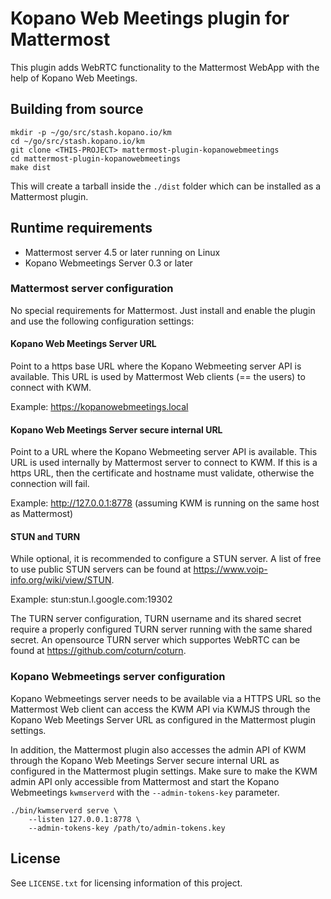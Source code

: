 # Kopano Web Meetings plugin for Mattermost

This plugin adds WebRTC functionality to the Mattermost WebApp with the help
of Kopano Web Meetings.

## Building from source

```
mkdir -p ~/go/src/stash.kopano.io/km
cd ~/go/src/stash.kopano.io/km
git clone <THIS-PROJECT> mattermost-plugin-kopanowebmeetings
cd mattermost-plugin-kopanowebmeetings
make dist
```

This will create a tarball inside the `./dist` folder which can be installed as
a Mattermost plugin.

## Runtime requirements

- Mattermost server 4.5 or later running on Linux
- Kopano Webmeetings Server 0.3 or later

### Mattermost server configuration

No special requirements for Mattermost. Just install and enable the plugin and
use the following configuration settings:

#### Kopano Web Meetings Server URL

Point to a https base URL where the Kopano Webmeeting server API is available.
This URL is used by Mattermost Web clients (== the users) to connect with KWM.

Example: https://kopanowebmeetings.local

#### Kopano Web Meetings Server secure internal URL

Point to a URL where the Kopano Webmeeting server API is available. This URL is
used internally by Mattermost server to connect to KWM. If this is a https URL,
then the certificate and hostname must validate, otherwise the connection will
fail.

Example: http://127.0.0.1:8778 (assuming KWM is running on the same host as Mattermost)

#### STUN and TURN

While optional, it is recommended to configure a STUN server. A list of free to
use public STUN servers can be found at https://www.voip-info.org/wiki/view/STUN.

Example: stun:stun.l.google.com:19302

The TURN server configuration, TURN username and its shared secret require a
properly configured TURN server running with the same shared secret. An opensource
TURN server which supportes WebRTC can be found at https://github.com/coturn/coturn.

### Kopano Webmeetings server configuration

Kopano Webmeetings server needs to be available via a HTTPS URL so the Mattermost
Web client can access the KWM API via KWMJS through the Kopano Web Meetings Server URL
as configured in the Mattermost plugin settings.

In addition, the Mattermost plugin also accesses the admin API of KWM through the
Kopano Web Meetings Server secure internal URL as configured in the Mattermost
plugin settings. Make sure to make the KWM admin API only accessible from Mattermost
and start the Kopano Webmeetings `kwmserverd` with the `--admin-tokens-key`
parameter.

```
./bin/kwmserverd serve \
    --listen 127.0.0.1:8778 \
    --admin-tokens-key /path/to/admin-tokens.key
```

## License

See `LICENSE.txt` for licensing information of this project.
